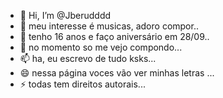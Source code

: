 - 👋 Hi, I’m @Jberudddd 
- 👀 meu interesse é musicas, adoro compor..
- 🌱 tenho 16 anos e faço aniversário em 28/09..
- 💞️ no momento so me vejo compondo...
- 📫 ha, eu escrevo de tudo ksks...
- 😄 nessa página voces vão ver minhas letras ...
- ⚡ todas tem direitos autorais...

<!---
Jberudddd/Jberudddd is a ✨ special ✨ repository because its `README.md` (this file) appears on your GitHub profile.
You can click the Preview link to take a look at your changes.
--->

